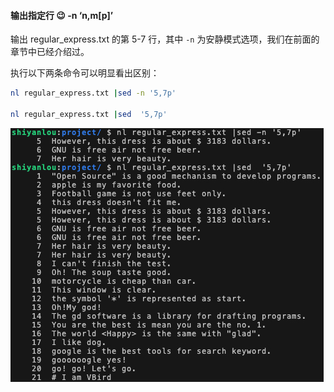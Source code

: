 #### 输出指定行  😉 -n ‘n,m[p]’



输出 regular_express.txt 的第 5-7 行，其中 `-n` 为安静模式选项，我们在前面的章节中已经介绍过。

执行以下两条命令可以明显看出区别：

```bash
nl regular_express.txt |sed -n '5,7p'

nl regular_express.txt |sed  '5,7p'
```

![3-6-0](3.4指定行输出.assets/c08e483588e2a018a3a527f65ff8e952-0.jpeg)